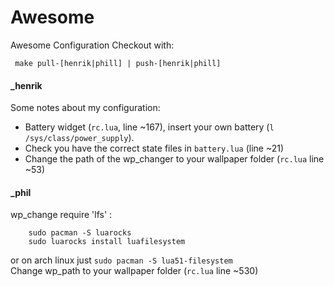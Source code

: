 # Awesome

Awesome Configuration
Checkout with:
```
 make pull-[henrik|phill] | push-[henrik|phill]
```

#### _henrik
Some notes about my configuration:
* Battery widget (`rc.lua`, line ~167), insert your own battery (`l /sys/class/power_supply`).
* Check you have the correct state files in `battery.lua` (line ~21)
* Change the path of the wp_changer to your wallpaper folder (`rc.lua` line ~53)

#### _phil
wp_change require 'lfs' : 
```
    sudo pacman -S luarocks
    sudo luarocks install luafilesystem
```
or on arch linux just
`sudo pacman -S lua51-filesystem`  
Change wp_path to your wallpaper folder (`rc.lua` line ~530)


